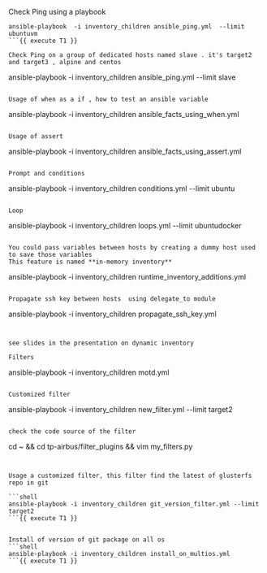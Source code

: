 Check Ping using a playbook
```
ansible-playbook  -i inventory_children ansible_ping.yml  --limit ubuntuvm
```{{ execute T1 }}

Check Ping on a group of dedicated hosts named slave . it's target2 and target3 , alpine and centos 

```
ansible-playbook  -i inventory_children ansible_ping.yml  --limit slave
```{{ execute T1 }}

Usage of when as a if , how to test an ansible variable
```
ansible-playbook -i inventory_children ansible_facts_using_when.yml
```{{ execute T1 }}

Usage of assert 
```
ansible-playbook -i inventory_children ansible_facts_using_assert.yml
```{{ execute T1 }}

Prompt and conditions
```
ansible-playbook -i inventory_children conditions.yml --limit ubuntu
```{{ execute T1 }}

Loop
```
ansible-playbook -i inventory_children loops.yml --limit ubuntudocker
```{{ execute T1 }}

You could pass variables between hosts by creating a dummy host used to save those variables 
This feature is named **in-memory inventory**
```
ansible-playbook -i inventory_children runtime_inventory_additions.yml
```{{ execute T1 }}

Propagate ssh key between hosts  using delegate_to module 

```
ansible-playbook -i inventory_children propagate_ssh_key.yml
```{{ execute T1 }}


see slides in the presentation on dynamic inventory 

Filters
```
ansible-playbook -i inventory_children motd.yml
```{{ execute T1 }}

Customized filter 
```
ansible-playbook -i inventory_children new_filter.yml --limit target2 
```{{ execute T1 }}

check the code source of the filter
```
cd ~ && cd tp-airbus/filter_plugins && vim my_filters.py
```{{ execute T1 }}


Usage a customized filter, this filter find the latest of glusterfs repo in git  

```shell
ansible-playbook -i inventory_children git_version_filter.yml --limit target2
```{{ execute T1 }}


Install of version of git package on all os 
```shell
ansible-playbook -i inventory_children install_on_multios.yml
```{{ execute T1 }}


